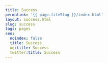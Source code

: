 ```yaml
---
title: Success
permalink: '{{ page.fileSlug }}/index.html'
layout: success.html
slug: success
tags: pages
seo:
  noindex: false
  title: Success
  og:title: Success
  twitter:title: Success
---
```



